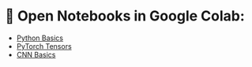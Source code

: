 # 🚀 Open Notebooks in Google Colab:
- [Python Basics](https://colab.research.google.com/github/bfortuno/surgical-task-identification/blob/main/colab_notebooks/01_python_basics.ipynb)
- [PyTorch Tensors](https://colab.research.google.com/github/bfortuno/surgical-task-identification/blob/main/colab_notebooks/02_pytorch_tensors.ipynb)
- [CNN Basics](https://colab.research.google.com/github/bfortuno/surgical-task-identification/blob/main/colab_notebooks/04_cnn_basics.ipynb)
